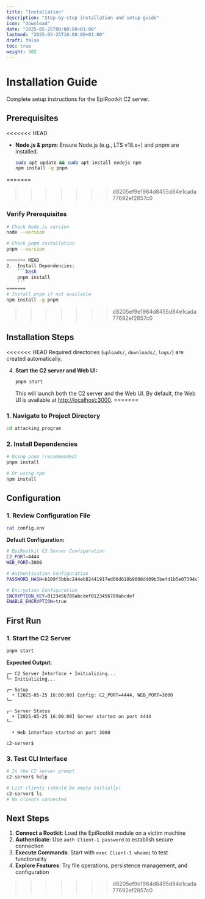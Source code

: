 ```yaml
---
title: "Installation"
description: "Step-by-step installation and setup guide"
icon: "download"
date: "2025-05-25T00:00:00+01:00"
lastmod: "2025-05-25T16:00:00+01:00"
draft: false
toc: true
weight: 302
---
```


# Installation Guide

Complete setup instructions for the EpiRootkit C2 server.

## Prerequisites

<<<<<<< HEAD
*   **Node.js & pnpm**: Ensure Node.js (e.g., LTS v18.x+) and pnpm are installed.
    ```bash
    sudo apt update && sudo apt install nodejs npm
    npm install -g pnpm
    ```
=======
>>>>>>> d8205ef9e1984d8455d84e1cada77692ef2857c0

### Verify Prerequisites
```bash
# Check Node.js version
node --version

# Check pnpm installation
pnpm --version

<<<<<<< HEAD
2.  Install Dependencies:
    ```bash
    pnpm install
    ```
=======
# Install pnpm if not available
npm install -g pnpm
```
>>>>>>> d8205ef9e1984d8455d84e1cada77692ef2857c0

## Installation Steps

<<<<<<< HEAD
Required directories (`uploads/`, `downloads/`, `logs/`) are created automatically.

4.  **Start the C2 server and Web UI:**
    ```bash
    pnpm start
    ```
    This will launch both the C2 server and the Web UI. By default, the Web UI is available at [http://localhost:3000](http://localhost:3000).
=======
### 1. Navigate to Project Directory
```bash
cd attacking_program
```

### 2. Install Dependencies
```bash
# Using pnpm (recommended)
pnpm install

# Or using npm
npm install
```


## Configuration

### 1. Review Configuration File
```bash
cat config.env
```

**Default Configuration:**
```bash
# EpiRootkit C2 Server Configuration
C2_PORT=4444
WEB_PORT=3000

# Authentication Configuration
PASSWORD_HASH=b109f3bbbc244eb82441917ed06d618b9008dd09b3befd1b5e07394c706a8bb980b1d7785e5976ec049b46df5f1326af5a2ea6d103fd07c95385ffab0cacbc86

# Encryption Configuration
ENCRYPTION_KEY=0123456789abcdef0123456789abcdef
ENABLE_ENCRYPTION=true
```


## First Run

### 1. Start the C2 Server
```bash
pnpm start
```

**Expected Output:**
```
┌─ C2 Server Interface • Initializing...
└─ Initializing...

┌─ Setup
  • [2025-05-25 16:00:00] Config: C2_PORT=4444, WEB_PORT=3000
└─

┌─ Server Status
  • [2025-05-25 16:00:00] Server started on port 4444
└─

  • Web interface started on port 3000

c2-server$ 
```


### 3. Test CLI Interface
```bash
# In the C2 server prompt
c2-server$ help

# List clients (should be empty initially)
c2-server$ ls
# No clients connected
```


## Next Steps

1. **Connect a Rootkit**: Load the EpiRootkit module on a victim machine
2. **Authenticate**: Use `auth Client-1 password` to establish secure connection
3. **Execute Commands**: Start with `exec Client-1 whoami` to test functionality
4. **Explore Features**: Try file operations, persistence management, and configuration
>>>>>>> d8205ef9e1984d8455d84e1cada77692ef2857c0
